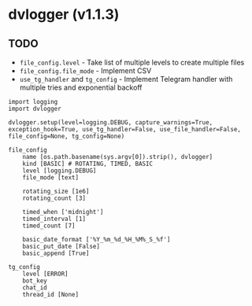 # dvlogger (v1.1.3)

## TODO

- `file_config.level` - Take list of multiple levels to create multiple files
- `file_config.file_mode` - Implement CSV
- `use_tg_handler` and `tg_config` - Implement Telegram handler with multiple tries and exponential backoff

```
import logging
import dvlogger

dvlogger.setup(level=logging.DEBUG, capture_warnings=True, exception_hook=True, use_tg_handler=False, use_file_handler=False, file_config=None, tg_config=None)
```

```
file_config
    name [os.path.basename(sys.argv[0]).strip(), dvlogger]
    kind [BASIC] # ROTATING, TIMED, BASIC
    level [logging.DEBUG]
    file_mode [text]

    rotating_size [1e6]
    rotating_count [3]

    timed_when ['midnight']
    timed_interval [1]
    timed_count [7]

    basic_date_format ['%Y_%m_%d_%H_%M%_S_%f']
    basic_put_date [False]
    basic_append [True]

tg_config
    level [ERROR]
    bot_key
    chat_id
    thread_id [None]
```
